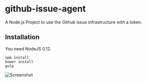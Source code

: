 # github-issue-agent
A Node.js Project to use the Github issue infrastructure with a token.

## Installation

You need NodeJS 0.12.

    npm install
    bower install
    gulp



![Screenshot](https://raw.githubusercontent.com/teawithfruit/github-issue-agent/master/screenshot.png)
